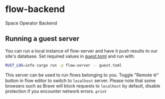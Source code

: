 # flow-backend
Space Operator Backend

## Running a guest server

You can run a local instance of flow-server and have it push results to our site's database.
Set required values in [guest.toml](https://github.com/space-operator/flow-backend/blob/main/guest.toml)
and run with:
```bash
RUST_LOG=info cargo run -p flow-server -- guest.toml
```

This server can be used to run flows belonging to you. Toggle "Remote 🌐" button in flow editor to switch to `localhost` server.
Please note that some browsers such as Brave will block requests to `localhost` by default, disable protection if you encounter network errors.
```print```
